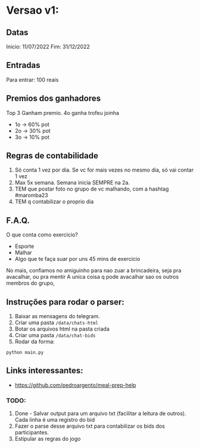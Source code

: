 # Versao v1:

## Datas

Inicio: 11/07/2022
Fim: 31/12/2022

## Entradas

Para entrar: 100 reais

## Premios dos ganhadores

Top 3 Ganham premio. 4o ganha trofeu joinha

- 1o -> 60% pot
- 2o -> 30% pot
- 3o -> 10% pot

## Regras de contabilidade

1. Só conta 1 vez por dia. Se vc for mais vezes no mesmo dia, só vai contar 1 vez
2. Max 5x semana. Semana inicia SEMPRE na 2a.
3. TEM que postar foto no grupo de vc malhando, com a hashtag #maromba23
4. TEM q contabilizar o proprio dia

## F.A.Q.

O que conta como exercicio?

- Esporte
- Malhar
- Algo que te faça suar por uns 45 mins de exercicio

No mais, confiamos no amiguinho para nao zuar a brincadeira, seja pra avacalhar, ou pra mentir
A unica coisa q pode avacalhar sao os outros membros do grupo,

## Instruções para rodar o parser:

1. Baixar as mensagens do telegram.
2. Criar uma pasta `/data/chats-html`
3. Botar os arquivos html na pasta criada
4. Criar uma pasta `/data/chat-bids`
5. Rodar da forma:

```
python main.py

```

## Links interessantes:

- https://github.com/pedroargento/meal-prep-help

### TODO:

1. Done - Salvar output para um arquivo txt (facilitar a leitura de outros). Cada linha é uma registro do bid
2. Fazer o parse desse arquivo txt para contabilizar os bids dos participantes.
3. Estipular as regras do jogo
